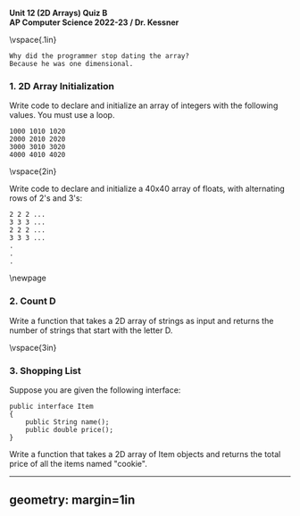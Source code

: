 __Unit 12 (2D Arrays) Quiz B__  
__AP Computer Science 2022-23 / Dr. Kessner__   

\vspace{.1in}

```
Why did the programmer stop dating the array?
Because he was one dimensional.
```

### 1. 2D Array Initialization

Write code to declare and initialize an array of integers with the following
values.  You must use a loop.

```
1000 1010 1020
2000 2010 2020
3000 3010 3020
4000 4010 4020
```

\vspace{2in}

Write code to declare and initialize a 40x40 array of floats, with alternating
rows of 2's and 3's:

```
2 2 2 ...
3 3 3 ...
2 2 2 ...
3 3 3 ...
.
.
.
```

\newpage


### 2. Count D

Write a function that takes a 2D array of strings as input and returns the 
number of strings that start with the letter D.

\vspace{3in}


### 3. Shopping List

Suppose you are given the following interface:

```
public interface Item
{
    public String name();
    public double price();
}
```
Write a function that takes a 2D array of Item objects and returns the total
price of all the items named "cookie".



---
geometry: margin=1in
---


